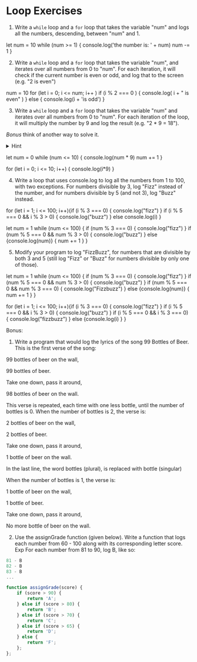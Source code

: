 # Loop Exercises

1. Write a `while` loop and a `for` loop that takes the variable "num" and logs all the numbers, descending, between "num" and 1.

let num = 10
while (num >= 1) {
  console.log('the number is: ' + num)
  num -= 1
}


2. Write a `while` loop and a `for` loop that takes the variable "num", and iterates over all numbers from 0 to "num".
For each iteration, it will check if the current number is even or odd, and log that to the screen (e.g. "2 is even")

num = 10
for (let i = 0; i <= num; i++ )
  if (i % 2 === 0 ) {
  console.log( i + " is even" )
} else {
console.log(i + 'is odd') }


3. Write a `while` loop and a `for` loop that takes the variable "num" and iterates over all numbers from 0 to "num".
For each iteration of the loop, it will multiply the number by 9 and log the result (e.g. "2 * 9 = 18").

_Bonus_ think of another way to solve it.
  <details>
    <summary>
      Hint
    </summary>
    Find the final number and increment the loop by 9.
  </details>

  let num = 0
  while (num <= 10) {
    console.log(num * 9)
    num += 1
  }

  for (let i = 0; i <= 10; i++) {
    console.log(i*9)
  }

4. Write a loop that uses console.log to log all the numbers from 1 to 100, with two exceptions. For numbers divisible by 3, log "Fizz" instead of the number, and for numbers divisible by 5 (and not 3), log "Buzz" instead.

for (let i = 1; i <= 100; i++){if
(i % 3 === 0) {
  console.log("fizz")
} if (i % 5 === 0 && i % 3 > 0) {
  console.log("buzz") }
  else console.log(i)
}

let num = 1
while (num <= 100) {
  if (num % 3 === 0) {
  console.log("fizz")
} if (num % 5 === 0 && num % 3 > 0) {
  console.log("buzz")
} else {console.log(num)}
{
num += 1
} }


5. Modify your program to log "FizzBuzz", for numbers that are divisible by both 3 and 5 (still log "Fizz" or "Buzz" for numbers divisible by only one of those).

let num = 1
while (num <= 100) {
  if (num % 3 === 0) {
  console.log("fizz")
} if (num % 5 === 0 && num % 3 > 0) {
  console.log("buzz")
} if (num % 5 === 0 && num % 3 === 0) {
  console.log("Fizzbuzz")
}
else {console.log(num)}
{
num += 1
} }


for (let i = 1; i <= 100; i++){if
(i % 3 === 0) {
  console.log("fizz")
} if (i % 5 === 0 && i % 3 > 0) {
  console.log("buzz") }
  if (i % 5 === 0 && i % 3 === 0) {
    console.log("fizzbuzz")
  }
  else {console.log(i)
}
}

Bonus:

1. Write a program that would log the lyrics of the song 99 Bottles of Beer. This is the first verse of the song:

99 bottles of beer on the wall,

99 bottles of beer.

Take one down, pass it around,

98 bottles of beer on the wall.

This verse is repeated, each time with one less bottle, until the number of bottles is 0. When the number of bottles is 2, the verse is:

2 bottles of beer on the wall,

2 bottles of beer.

Take one down, pass it around,

1 bottle of beer on the wall.

In the last line, the word bottles (plural), is  replaced with bottle (singular)

When the number of bottles is 1, the verse is:

1 bottle of beer on the wall,

1 bottle of beer.

Take one down, pass it around,

No more bottle of beer on the wall.



2. Use the assignGrade function (given below). Write a function that logs each number from 60 - 100 along with its corresponding letter score.
Exp For each number from 81 to 90, log B, like so:

```js
81 - B
82 - B
83 - B
...
```

```js
function assignGrade(score) {
    if (score > 90) {
        return 'A';
    } else if (score > 80) {
        return 'B';
    } else if (score > 70) {
        return 'C';
    } else if (score > 65) {
        return 'D';
    } else {
        return 'F';
    };
};
```
